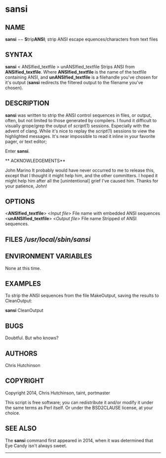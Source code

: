# sansi

## NAME

**sansi** −− **S**trip**ANSI**; strip ANSI escape
equences/characters from text files

## SYNTAX

**sansi** < ANSIfied_textfile > unANSIfied_textfile Strips ANSI from
**ANSIfied_textfile**. Where **ANSIfied_textfile** is the name of the textfile
containing ANSI, and **unANSIfied_textfile** is a filehandle you've chosen for
it's output (**sansi** redirects the filtered output to the filename you've
chosen).

## DESCRIPTION

**sansi** was written to strip the ANSI control sequences in files, or output,
often, but not limited to those generated by compilers. I found it difficult to
visually grope/grep the output of _script_(1) sessions. Especially with the
advent of clang. While it's nice to replay the _script_(1) sessions to view the
highlighted messages. It's near impossible to read it inline in your favorite
pager, or text editor;

Enter **sansi**.

** ACKNOWLEDGEMENTS**

John Marino It probably would have never occurred to me
to release this, except that I thought it might help him, and the other
committers. I hoped it might help him after all the [unintentional] grief
I've caused him. Thanks for your patience, John!

## OPTIONS

<**ANSIfied_textfile**> <_Input file_> File name with embedded ANSI sequences
<**unANSIfied_textfile**> <_Output file_> File name Stripped of ANSI sequences.

## FILES _/usr/local/sbin/sansi_

## ENVIRONMENT VARIABLES

None at this time.

## EXAMPLES

To strip the ANSI sequences from the file MakeOutput, saving the results to
CleanOutput:

**sansi** CleanOutput

## BUGS

Doubtful. But who knows?

## AUTHORS

Chris Hutchinson

## COPYRIGHT

Copyright 2014, Chris Hutchinson, taint, portmaster

This script is free software; you can redistribute it and/or modify it under
the same terms as Perl itself. Or under the BSD2CLAUSE license, at your
choice.

## SEE ALSO

The **sansi** command first appeared in 2014, when it was determined that
Eye Candy isn't always sweet.

* * *

